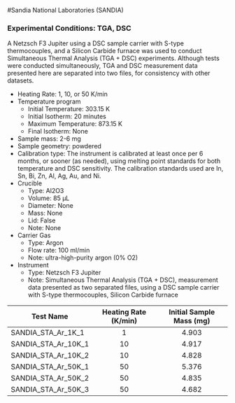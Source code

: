 #Sandia National Laboratories (SANDIA)

### Experimental Conditions: TGA, DSC
A Netzsch F3 Jupiter using a DSC sample carrier with S-type thermocouples, and a Silicon Carbide furnace was used to conduct Simultaneous Thermal Analysis (TGA + DSC) experiments. Although tests were conducted simultaneously, TGA and DSC measurement data presented here are separated into two files, for consistency with other datasets.

* Heating Rate: 1, 10, or 50 K/min
* Temperature program
  - Initial Temperature: 303.15 K
  - Initial Isotherm: 20 minutes
  - Maximum Temperature: 873.15 K
  - Final Isotherm: None
* Sample mass: 2-6 mg
* Sample geometry: powdered
* Calibration type: The instrument is calibrated at least once per 6 months, or sooner (as needed), using melting point standards for both temperature and DSC sensitivity.  The calibration standards used are In, Sn, Bi, Zn, Al, Ag, Au, and Ni.
* Crucible
  - Type: Al2O3
  - Volume: 85 µL
  - Diameter: None
  - Mass: None
  - Lid: False
  - Note: None
* Carrier Gas
  - Type: Argon
  - Flow rate: 100 ml/min
  - Note: ultra-high-purity argon  (0% O2)
* Instrument
  - Type: Netzsch F3 Jupiter
  - Note: Simultaneous Thermal Analysis (TGA + DSC), measurement data presented as two separated files, using a DSC sample carrier with S-type thermocouples, Silicon Carbide furnace

| Test Name | Heating Rate (K/min)|  Initial Sample Mass (mg) | 
| --------- | :---------: | :------------------------: |
|SANDIA\_STA\_Ar\_1K\_1 | 1  | 4.903|  
|SANDIA\_STA\_Ar\_10K\_1 | 10 | 4.917|  
|SANDIA\_STA\_Ar\_10K\_2 | 10 | 4.828|  
|SANDIA\_STA\_Ar\_50K\_1 | 50 | 5.376|  
|SANDIA\_STA\_Ar\_50K\_2 | 50 | 4.835| 
|SANDIA\_STA\_Ar\_50K\_3 | 50 | 4.682|  




